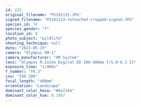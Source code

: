 ```yaml
---
id: 225
original_filename: "P5191133.JPG"
signed_filename: "P5191133-retouched-cropped-signed.JPG"
species_id: 74
species_gender: "f"
location_id: 8
photo_subject: "wildlife"
shooting_technique: null
date: "2023-05-19"
camera: "Olympus OM-1"
camera_manufacturer: "OM System"
lens: "Olympus M.Zuiko Digital ED 100-400mm f/5.0-6.3 IS"
exposure_time: "1/400s"
f_number: "f6.3"
iso: "ISO 200"
focal_length: "400mm"
orientation: "Landscape"
dominant_color_hexa: "#6a7244"
dominant_color_hue: 0.1957
---
```

